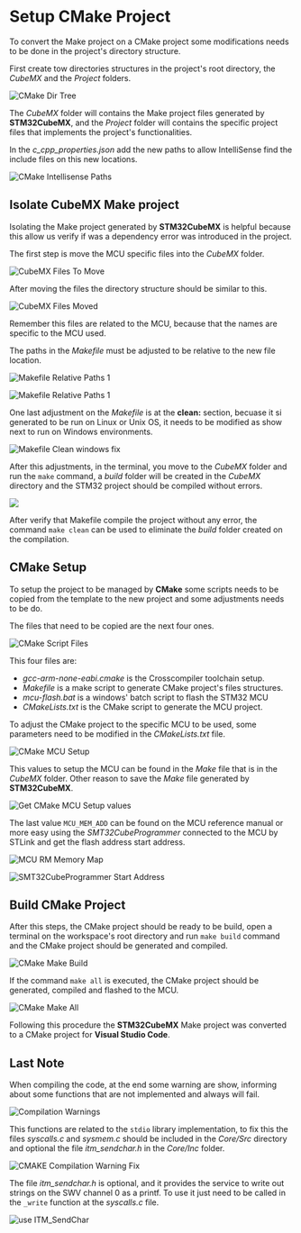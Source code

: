# Setup CMake Project

To convert the Make project on a CMake project some modifications needs to be done in the project's directory structure.

First create tow directories structures in the project's root directory, the *CubeMX* and the *Project* folders.

![CMake Dir Tree](../images/CMAKE-Dir-Tree.png)

The *CubeMX* folder will contains the Make project files generated by **STM32CubeMX**, and the *Project* folder will contains the specific project files that implements the project's functionalities.


In the *c_cpp_properties.json* add the new paths to allow IntelliSense find the include files on this new locations.

![CMake Intellisense Paths](../images/CMAKE-IntelliSense-Paths.png)

## Isolate CubeMX Make project

Isolating the Make project generated by **STM32CubeMX** is helpful because this allow us verify if was a dependency error was introduced in the project.

The first step is move the MCU specific files into the *CubeMX* folder.

![CubeMX Files To Move](../images/CUBEMX_Files2Move.png)

After moving the files the directory structure should be similar to this.

![CubeMX Files Moved](../images/CUBEMX_FilesMoved.png)

Remember this files are related to the MCU, because that the names are specific to the MCU used.

The paths in the *Makefile* must be adjusted to be relative to the new file location.

![Makefile Relative Paths 1](../images/CUBEMX_RelativePaths-1.png)

![Makefile Relative Paths 1](../images/CUBEMX_RelativePaths-2.png)

One last adjustment on the *Makefile* is at the **clean:** section, becuase it si generated to be run on Linux or Unix OS, it needs to be modified as show next to run on Windows environments.

![Makefile Clean windows fix](../images/CUBEMX_Makefile-Clean-adjust.png)

After this adjustments, in the terminal, you move to the *CubeMX* folder and run the `make` command, a *build* folder will be created in the *CubeMX* directory and the STM32 project should be compiled without errors.

![](../images/CUBEMX-Makefile-compilation.png)

After verify that Makefile compile the project without any error, the command `make clean` can be used to eliminate the *build* folder created on the compilation.

## CMake Setup

To setup the project to be managed by **CMake** some scripts needs to be copied from the template to the new project and some adjustments needs to be do.

The files that need to be copied are the next four ones.

![CMake Script Files](../images/CMAKE-Project-Scripts.png)

This four files are: 

- *gcc-arm-none-eabi.cmake* is the Crosscompiler toolchain setup.
- *Makefile* is a make script to generate CMake project's files structures.
- *mcu-flash.bat* is a windows' batch script to flash the STM32 MCU
- *CMakeLists.txt* is the CMake script to generate the MCU project.

To adjust the CMake project to the specific MCU to be used, some parameters need to be modified in the *CMakeLists.txt* file.

![CMake MCU Setup](../images/CMAKE-MCU-Setup.png)

This values to setup the MCU can be found in the *Make* file that is in the *CubeMX* folder. Other reason to save the *Make* file generated by **STM32CubeMX**.

![Get CMake MCU Setup values](../images/CMAKE-MCU-Setup-2.png)

The last value `MCU_MEM_ADD` can be found on the MCU reference manual or more easy using the *SMT32CubeProgrammer* connected to the MCU by STLink and get the flash address start address.

![MCU RM Memory Map](../images/STM32-RefManual-Memory.png)

![SMT32CubeProgrammer Start Address](../images/STM32CubeProgrammer.png)

## Build CMake Project

After this steps, the CMake project should be ready to be build, open a terminal on the workspace's root directory and run `make build` command and the CMake project should be generated and compiled.

![CMake Make Build](../images/CMAKE-Make-Build.png)

If the command `make all` is executed, the CMake project should be generated, compiled and flashed to the MCU.

![CMake Make All](../images/CMAKE-Make-All.png)

Following this procedure the **STM32CubeMX** Make project was converted to a CMake project for **Visual Studio Code**.

## Last Note

When compiling the code, at the end some warning are show, informing about some functions that are not implemented and always will fail.

![Compilation Warnings](../images/CMAKE-Compilation-Warning.png)

This functions are related to the `stdio` library implementation, to fix this the files *syscalls.c* and *sysmem.c* should be included in the *Core/Src* directory and optional the file *itm_sendchar.h* in the *Core/Inc* folder.

![CMAKE Compilation Warning Fix](../images/CMAKE-Compilation-Warning-Fix.png)

The file *itm_sendchar.h* is optional, and it provides the service to write out strings on the SWV channel 0 as a printf. To use it just need to be called in the `_write` function at the *syscalls.c* file.

![use ITM_SendChar](../images/ITM_SendChar.png)
